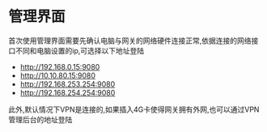 # 管理界面

首次使用管理界面需要先确认电脑与网关的网络硬件连接正常,依据连接的网络接口不同和电脑设置的ip,可选择以下地址登陆
* <http://192.168.0.15:9080>
* <http://10.10.80.15:9080>
* <http://192.168.253.254:9080>
* <http://192.168.254.254:9080>

此外,默认情况下VPN是连接的,如果插入4G卡使得网关拥有外网,也可以通过VPN管理后台的地址登陆